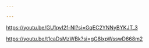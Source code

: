 ```yaml
---

---
```

https://youtu.be/GU1pvI2f-NI?si=GqEC2YNNyBYKJT_3

https://youtu.be/t1caDsMzWBk?si=gG8lxpWsswD668m2
